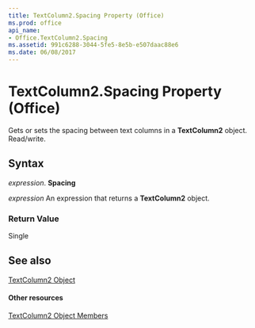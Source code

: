 ```yaml
---
title: TextColumn2.Spacing Property (Office)
ms.prod: office
api_name:
- Office.TextColumn2.Spacing
ms.assetid: 991c6288-3044-5fe5-8e5b-e507daac88e6
ms.date: 06/08/2017
---
```



# TextColumn2.Spacing Property (Office)

Gets or sets the spacing between text columns in a  **TextColumn2** object. Read/write.


## Syntax

 _expression_. **Spacing**

 _expression_ An expression that returns a **TextColumn2** object.


### Return Value

Single


## See also


[TextColumn2 Object](textcolumn2-object-office.md)
#### Other resources


[TextColumn2 Object Members](textcolumn2-members-office.md)

